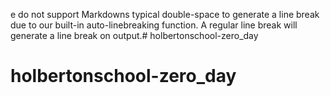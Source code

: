 e do not support Markdowns typical double-space to generate a line break due to our built-in auto-linebreaking function. A regular line break will generate a line break on output.# holbertonschool-zero_day
# holbertonschool-zero_day
